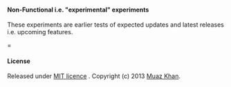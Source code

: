 ﻿#### Non-Functional i.e. "experimental" experiments

These experiments are earlier tests of expected updates and latest releases i.e. upcoming features.

=

#### License

Released under [MIT licence](https://www.webrtc-experiment.com/licence/) . Copyright (c) 2013 [Muaz Khan](https://plus.google.com/100325991024054712503).
